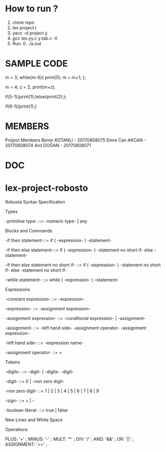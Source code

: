 # How to run ?

1. clone repo
2. lex project.l 
3. yacc -d project.y 
4. gcc lex.yy.c y.tab.c -ll 
5. Run: 0. ./a.out

# SAMPLE CODE

m = 3;
while(m-6){
  print(5);
  m = m+1;
};

m = 4;
z = 2;
print(m+z);


if(5-1){print(1);}else{print(2);};

if(6-1){print(1);}


# MEMBERS 


Project Members
Beren KOTANLI - 20170808075
Emre Can AKCAN - 20170808074
Anıl DOĞAN - 20170808071


# DOC

# lex-project-robosto


Robusta Syntax Specification

Types
  
-primitive type- ::= -numeric type- | any


Blocks and Commands

-if then statement-::= if ( -expression- ) -statement-

-if then else statement-::= if ( -expression- ) -statement no short if- else -statement-

-if then else statement no short if- ::= if ( -expression- ) -statement no short if- else -statement no short if-

-while statement- ::= while ( -expression- ) -statement-


Expressions

-constant expression- ::= -expression-

-expression- ::= -assignment expression-

-assignment expression- ::= -conditional expression- | -assignment-

-assignment- ::= -left hand side- -assignment operator- -assignment expression-

-left hand side- ::= -expression name-

-assignment operator- ::= = 

Tokens

-digits- ::= -digit- | -digits- -digit-

-digit- ::= 0 | -non zero digit-

-non zero digit- ::= 1 | 2 | 3 | 4 | 5 | 6 | 7 | 8 | 9

-sign- ::= + | -

-boolean literal- ::= true | false

New Lines and White Space 


Operations

PLUS: '+' ;
MINUS: '-' ;
MULT: '*' ;
DIV: '/' ;
AND: '&&' ;
OR: '||' ;
ASSIGNMENT: '==' ;
